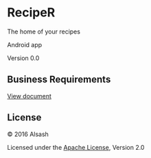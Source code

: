 # RecipeR

The home of your recipes

Android app

Version 0.0

## Business Requirements
[View document](/../../blob/master/BR.md#business-requirements)

## License

© 2016 Alsash

Licensed under the [Apache License](/../../blob/master/LICENSE), Version 2.0
